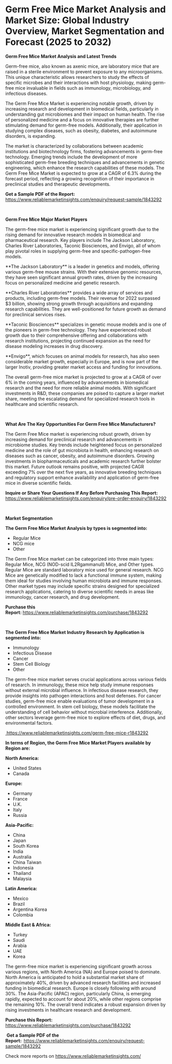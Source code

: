<p><h1>Germ Free Mice Market Analysis and Market Size: Global Industry Overview, Market Segmentation and Forecast (2025 to 2032)</h1></p><p><strong>Germ Free Mice Market Analysis and Latest Trends</strong></p>
<p><p>Germ-free mice, also known as axenic mice, are laboratory mice that are raised in a sterile environment to prevent exposure to any microorganisms. This unique characteristic allows researchers to study the effects of specific microbes and their interactions with host physiology, making germ-free mice invaluable in fields such as immunology, microbiology, and infectious diseases.</p><p>The Germ Free Mice Market is experiencing notable growth, driven by increasing research and development in biomedical fields, particularly in understanding gut microbiomes and their impact on human health. The rise of personalized medicine and a focus on innovative therapies are further stimulating demand for germ-free models. Additionally, their application in studying complex diseases, such as obesity, diabetes, and autoimmune disorders, is expanding.</p><p>The market is characterized by collaborations between academic institutions and biotechnology firms, fostering advancements in germ-free technology. Emerging trends include the development of more sophisticated germ-free breeding techniques and advancements in genetic engineering, which enhance the research capabilities of these models. The Germ Free Mice Market is expected to grow at a CAGR of 6.3% during the forecast period, reflecting a growing recognition of their importance in preclinical studies and therapeutic developments.</p></p>
<p><strong>Get a Sample PDF of the Report:&nbsp;</strong> <a href="https://www.reliablemarketinsights.com/enquiry/request-sample/1843292?utm_campaign=3188&utm_medium=2&utm_source=Github&utm_content=ia&utm_term=04032025&utm_id=germ-free-mice">https://www.reliablemarketinsights.com/enquiry/request-sample/1843292</a></p>
<p>&nbsp;</p>
<p><strong>Germ Free Mice Major Market Players</strong></p>
<p><p>The germ-free mice market is experiencing significant growth due to the rising demand for innovative research models in biomedical and pharmaceutical research. Key players include The Jackson Laboratory, Charles River Laboratories, Taconic Biosciences, and Envigo, all of whom play pivotal roles in supplying germ-free and specific-pathogen-free models.</p><p>**The Jackson Laboratory** is a leader in genetics and models, offering various germ-free mouse strains. With their extensive genomic resources, they have seen significant annual growth rates, driven by the increasing focus on personalized medicine and genetic research. </p><p>**Charles River Laboratories** provides a wide array of services and products, including germ-free models. Their revenue for 2022 surpassed $3 billion, showing strong growth through acquisitions and expanding research capabilities. They are well-positioned for future growth as demand for preclinical services rises.</p><p>**Taconic Biosciences** specializes in genetic mouse models and is one of the pioneers in germ-free technology. They have experienced robust growth due to their comprehensive offering and collaborations with research institutions, projecting continued expansion as the need for disease modeling increases in drug discovery.</p><p>**Envigo**, which focuses on animal models for research, has also seen considerable market growth, especially in Europe, and is now part of the larger Inotiv, providing greater market access and funding for innovations.</p><p>The overall germ-free mice market is projected to grow at a CAGR of over 6% in the coming years, influenced by advancements in biomedical research and the need for more reliable animal models. With significant investments in R&D, these companies are poised to capture a larger market share, meeting the escalating demand for specialized research tools in healthcare and scientific research.</p></p>
<p>&nbsp;</p>
<p><strong>What Are The Key Opportunities For Germ Free Mice Manufacturers?</strong></p>
<p><p>The Germ Free Mice market is experiencing robust growth, driven by increasing demand for preclinical research and advancements in microbiome studies. Key trends include heightened focus on personalized medicine and the role of gut microbiota in health, enhancing research on diseases such as cancer, obesity, and autoimmune disorders. Growing investments in biopharmaceuticals and academic research further bolster this market. Future outlook remains positive, with projected CAGR exceeding 7% over the next five years, as innovative breeding techniques and regulatory support enhance availability and application of germ-free mice in diverse scientific fields.</p></p>
<p><strong>Inquire or Share Your Questions If Any Before Purchasing This Report:</strong> <a href="https://www.reliablemarketinsights.com/enquiry/pre-order-enquiry/1843292?utm_campaign=3188&utm_medium=2&utm_source=Github&utm_content=ia&utm_term=04032025&utm_id=germ-free-mice">https://www.reliablemarketinsights.com/enquiry/pre-order-enquiry/1843292</a></p>
<p>&nbsp;</p>
<p><strong>Market Segmentation</strong></p>
<p><strong>The Germ Free Mice Market Analysis by types is segmented into:</strong></p>
<p><ul><li>Regular Mice</li><li>NCG mice</li><li>Other</li></ul></p>
<p><p>The Germ Free Mice market can be categorized into three main types: Regular Mice, NCG (NOD-scid IL2Rgammanull) Mice, and Other types. Regular Mice are standard laboratory mice used for general research. NCG Mice are genetically modified to lack a functional immune system, making them ideal for studies involving human microbiota and immune responses. Other market types may include specific strains designed for specialized research applications, catering to diverse scientific needs in areas like immunology, cancer research, and drug development.</p></p>
<p><strong>Purchase this Report:&nbsp;</strong><a href="https://www.reliablemarketinsights.com/purchase/1843292?utm_campaign=3188&utm_medium=2&utm_source=Github&utm_content=ia&utm_term=04032025&utm_id=germ-free-mice">https://www.reliablemarketinsights.com/purchase/1843292</a></p>
<p>&nbsp;</p>
<p><strong>The Germ Free Mice Market Industry Research by Application is segmented into:</strong></p>
<p><ul><li>Immunology</li><li>Infectious Disease</li><li>Cancer</li><li>Stem Cell Biology</li><li>Other</li></ul></p>
<p><p>The germ-free mice market serves crucial applications across various fields of research. In immunology, these mice help study immune responses without external microbial influence. In infectious disease research, they provide insights into pathogen interactions and host defenses. For cancer studies, germ-free mice enable evaluations of tumor development in a controlled environment. In stem cell biology, these models facilitate the understanding of cell behavior without microbial interference. Additionally, other sectors leverage germ-free mice to explore effects of diet, drugs, and environmental factors.</p></p>
<p><a href="https://www.reliablemarketinsights.com/germ-free-mice-r1843292?utm_campaign=3188&utm_medium=2&utm_source=Github&utm_content=ia&utm_term=04032025&utm_id=germ-free-mice">&nbsp;https://www.reliablemarketinsights.com/germ-free-mice-r1843292</a></p>
<p><strong>In terms of Region, the Germ Free Mice Market Players available by Region are:</strong></p>
<p>
    <p> <strong> North America: </strong>
        <ul>
            <li>United States</li>
            <li>Canada</li>
        </ul>
        </p> 
    <p> <strong> Europe: </strong>
        <ul>
            <li>Germany</li>
            <li>France</li>
            <li>U.K.</li>
            <li>Italy</li>
            <li>Russia</li>
        </ul>
        </p> 
    <p> <strong> Asia-Pacific: </strong>
        <ul>
            <li>China</li>
            <li>Japan</li>
            <li>South Korea</li>
            <li>India</li>
            <li>Australia</li>
            <li>China Taiwan</li>
            <li>Indonesia</li>
            <li>Thailand</li>
            <li>Malaysia</li>
        </ul>
        </p> 
    <p> <strong> Latin America: </strong>
        <ul>
            <li>Mexico</li>
            <li>Brazil</li>
            <li>Argentina Korea</li>
            <li>Colombia</li>
        </ul>
        </p> 
    <p> <strong> Middle East & Africa: </strong>
        <ul>
            <li>Turkey</li>
            <li>Saudi</li>
            <li>Arabia</li>
            <li>UAE</li>
            <li>Korea</li>
        </ul>
    </p>
    </p>
<p><p>The germ-free mice market is experiencing significant growth across various regions, with North America (NA) and Europe poised to dominate. North America is anticipated to hold a substantial market share of approximately 40%, driven by advanced research facilities and increased funding in biomedical research. Europe is closely following with around 30%. The Asia-Pacific (APAC) region, particularly China, is emerging rapidly, expected to account for about 20%, while other regions comprise the remaining 10%. The overall trend indicates a robust expansion driven by rising investments in healthcare research and development.</p></p>
<p><strong>Purchase this Report: </strong><a href="https://www.reliablemarketinsights.com/purchase/1843292?utm_campaign=3188&utm_medium=2&utm_source=Github&utm_content=ia&utm_term=04032025&utm_id=germ-free-mice">https://www.reliablemarketinsights.com/purchase/1843292</a></p>
<p>&nbsp;<strong>Get a Sample PDF of the Report:&nbsp;&nbsp;</strong><a href="https://www.reliablemarketinsights.com/enquiry/request-sample/1843292?utm_campaign=3188&utm_medium=2&utm_source=Github&utm_content=ia&utm_term=04032025&utm_id=germ-free-mice">https://www.reliablemarketinsights.com/enquiry/request-sample/1843292</a></p>
<p><strong></strong></p>
<p>Check more reports on <a href="https://www.reliablemarketinsights.com/?utm_campaign=3188&utm_medium=2&utm_source=Github&utm_content=ia&utm_term=04032025&utm_id=germ-free-mice">https://www.reliablemarketinsights.com/</a></p>